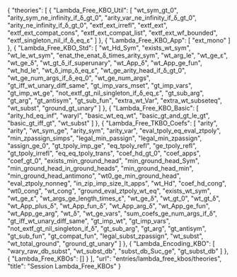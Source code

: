 {
    "theories": [
        {
            "Lambda_Free_KBO_Util": [
                "wt_sym_gt_0",
                "arity_sym_ne_infinity_if_δ_gt_0",
                "arity_var_ne_infinity_if_δ_gt_0",
                "arity_ne_infinity_if_δ_gt_0",
                "extf_ext_irrefl",
                "extf_ext",
                "extf_ext_compat_cons",
                "extf_ext_compat_list",
                "extf_ext_wf_bounded",
                "extf_singleton_nil_if_δ_eq_ε"
            ]
        },
        {
            "Lambda_Free_KBO_App": [
                "ext_mono"
            ]
        },
        {
            "Lambda_Free_KBO_Std": [
                "wt_Hd_Sym",
                "exists_wt_sym",
                "wt_le_wt_sym",
                "enat_the_enat_δ_times_arity_sym",
                "wt_arg_le",
                "wt_ge_ε",
                "wt_ge_δ",
                "wt_gt_δ_if_superunary",
                "wt_App_δ",
                "wt_App_ge_fun",
                "wt_hd_le",
                "wt_δ_imp_δ_eq_ε",
                "wt_ge_arity_head_if_δ_gt_0",
                "wt_ge_num_args_if_δ_eq_0",
                "wt_ge_num_args",
                "gt_iff_wt_unary_diff_same",
                "gt_imp_vars_mset",
                "gt_imp_vars",
                "gt_imp_wt_ge",
                "not_extf_gt_nil_singleton_if_δ_eq_ε",
                "gt_sub_arg",
                "gt_arg",
                "gt_antisym",
                "gt_sub_fun",
                "extra_wt_Var",
                "extra_wt_subseteq",
                "wt_subst",
                "ground_gt_unary"
            ]
        },
        {
            "Lambda_Free_KBO_Basic": [
                "arity_hd_eq_inf",
                "waryI",
                "basic_wt_eq_wt",
                "basic_gt_and_gt_le_gt",
                "basic_gt_iff_gt",
                "wt_subst"
            ]
        },
        {
            "Lambda_Free_TKBO_Coefs": [
                "arity",
                "arity",
                "wt_sym_ge",
                "arity_sym",
                "arity_var",
                "eval_tpoly_eq_eval_ztpoly",
                "min_zpassign_simps",
                "legal_min_passign",
                "legal_min_zpassign",
                "assign_ge_0",
                "gt_tpoly_imp_ge",
                "eq_tpoly_refl",
                "ge_tpoly_refl",
                "gt_tpoly_irrefl",
                "eq_eq_tpoly_trans",
                "coef_hd_gt_0",
                "coef_apps",
                "coef_gt_0",
                "exists_min_ground_head",
                "min_ground_head_Sym",
                "min_ground_head_in_ground_heads",
                "min_ground_head_min",
                "min_ground_head_antimono",
                "wt0_ge_min_ground_head",
                "eval_ztpoly_nonneg",
                "in_zip_imp_size_lt_apps",
                "wt_Hd",
                "coef_hd_cong",
                "wt0_cong",
                "wt_cong",
                "ground_eval_ztpoly_wt_eq",
                "exists_wt_sym",
                "wt_ge_ε",
                "wt_args_ge_length_times_ε",
                "wt_ge_δ",
                "wt_gt_0",
                "wt_gt_δ",
                "wt_App_plus_δ",
                "wt_App_fun_δ",
                "wt_App_arg_δ",
                "wt_App_ge_fun",
                "wt_App_ge_arg",
                "wt_δ",
                "wt_ge_vars",
                "sum_coefs_ge_num_args_if_δ",
                "gt_iff_wt_unary_diff_same",
                "gt_imp_wt",
                "gt_imp_vars",
                "not_extf_gt_nil_singleton_if_δ",
                "gt_sub_arg",
                "gt_arg",
                "gt_antisym",
                "gt_sub_fun",
                "gt_compat_fun",
                "legal_subst_zpassign",
                "wt_subst",
                "wt_total_ground",
                "ground_gt_unary"
            ]
        },
        {
            "Lambda_Encoding_KBO": [
                "wary_raw_db_subst",
                "wt_subst_db",
                "subst_db_Suc_ge",
                "gt_subst_db"
            ]
        },
        {
            "Lambda_Free_KBOs": []
        }
    ],
    "url": "entries/lambda_free_kbos/theories",
    "title": "Session Lambda_Free_KBOs"
}